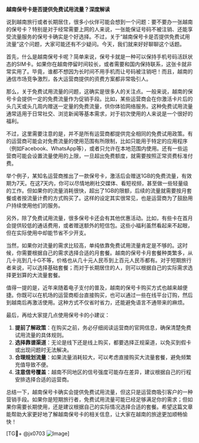 **越南保号卡是否提供免费试用流量？深度解读**

说到越南旅行或者长期居住，很多小伙伴可能会想到一个问题：要不要办一张越南的保号卡？特别是对于经常需要上网的人来说，一张能保证号码不被注销、还能享受流量服务的保号卡确实是个好选择。不过，关于“越南保号卡是否提供免费试用流量”这个问题，大家可能还有不少疑问。今天，我们就来好好聊聊这个话题。

首先，什么是越南保号卡呢？简单来说，保号卡就是一种可以保持手机号码活跃状态的SIM卡。如果你在越南停留时间较长，或者需要和国内保持联系，这张卡就非常实用了。毕竟，谁都不想因为长时间不用手机而让号码被注销吧！而且，越南的通信市场竞争激烈，各大运营商提供的资费方案都非常吸引人。

那么，关于免费试用流量的问题，这确实是很多人的关注点。一般来说，越南的保号卡会提供一定的免费流量作为促销手段。比如，某些运营商会在你激活卡片后的头几天或头几周内赠送一定量的免费流量，供你体验网络服务。这种免费试用流量通常适用于日常社交、浏览新闻等基本需求，对于初次使用的人来说是一个很好的福利。

不过，这里需要注意的是，并不是所有运营商都提供完全相同的免费试用政策。有的运营商可能会对免费流量的使用范围有所限制，比如只能用于特定的应用程序（例如Facebook、WhatsApp等），或者只允许在本地范围内使用。还有一些运营商可能会设置流量使用的上限，一旦超出免费额度，就需要按照正常资费标准付费。

举个例子，某知名运营商推出了一款保号卡，激活后会赠送1GB的免费流量，有效期为7天。在这7天内，你可以尽情地刷社交媒体、看短视频，甚至做一些轻量级的工作。但如果你的流量消耗很快，超出了1GB的限额，后续的流量就需要按月套餐或者按流量计费的方式购买了。这样的设定其实很常见，也是运营商为了鼓励用户持续使用他们的服务。

另外，除了免费试用流量，很多保号卡还会有其他优惠活动。比如，有些卡在首月会提供较低的通话费用，或者赠送额外的短信包。这些小福利虽然看起来不起眼，但在实际使用中却能节省不少开支。

当然，如果你对流量的需求比较高，单纯依靠免费试用流量肯定是不够的。这时候，你需要根据自己的需求选择合适的月套餐。越南的保号卡月套餐种类繁多，从几十兆到几十G不等，价格也从几十元人民币到上百元人民币都有。对于短期旅行者来说，可以选择基础套餐；而对于长期居住的人，则可以根据自己的实际需求选择更划算的大流量套餐。

值得一提的是，近年来随着电子支付的普及，越南的保号卡购买方式也越来越便捷。你既可以在机场的运营商柜台直接购买，也可以通过一些在线平台订购，然后到越南后再激活使用。这种方式不仅省时省力，还能避免语言不通带来的麻烦。

最后，再给大家提几点使用保号卡的小建议：

1. **提前了解政策**：在购买之前，务必仔细阅读运营商的官网信息，确保清楚免费试用流量的具体规则。
2. **选择靠谱渠道**：无论是线下还是线上购买，都要选择正规渠道，以免买到假卡或出现问题时无法解决。
3. **合理规划流量**：如果流量消耗较大，可以考虑直接购买大流量套餐，避免频繁充值导致不便。
4. **注意信号覆盖**：越南不同地区的信号强度可能存在差异，建议根据自己的行程安排选择合适的运营商。

总结一下，越南保号卡确实会提供免费试用流量，但这只是运营商吸引客户的一种营销手段。如果你是短期旅行者，免费试用流量可能已经足够满足你的需求；但如果你需要长期使用，还是建议根据自己的实际情况选择合适的套餐。希望这篇文章能帮助大家更好地了解越南保号卡的相关信息，让大家在越南的旅途更加顺畅愉快！

[TG💪+ @jx0703 ![Image](https://github.com/user-attachments/assets/dbca1d08-cadb-493c-b0ec-ad6f7a83f270)]